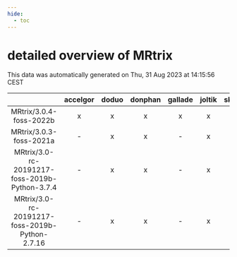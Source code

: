 ```yaml
---
hide:
  - toc
---
```


detailed overview of MRtrix
===========================


This data was automatically generated on Thu, 31 Aug 2023 at 14:15:56 CEST  

| |accelgor|doduo|donphan|gallade|joltik|skitty|swalot|victini|
| :---: | :---: | :---: | :---: | :---: | :---: | :---: | :---: | :---: |
|MRtrix/3.0.4-foss-2022b|x|x|x|x|x|x|x|x|
|MRtrix/3.0.3-foss-2021a|-|x|x|-|x|x|x|x|
|MRtrix/3.0-rc-20191217-foss-2019b-Python-3.7.4|-|x|x|-|x|x|-|x|
|MRtrix/3.0-rc-20191217-foss-2019b-Python-2.7.16|-|x|x|-|x|x|-|x|
